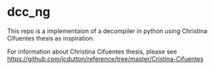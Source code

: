 dcc_ng
======

This repo is a implementaion of a decompiler in python using Christina Cifuentes thesis as inspiration.

For information about Christina Cifuentes thesis, please see https://github.com/jcdutton/reference/tree/master/Cristina-Cifuentes
